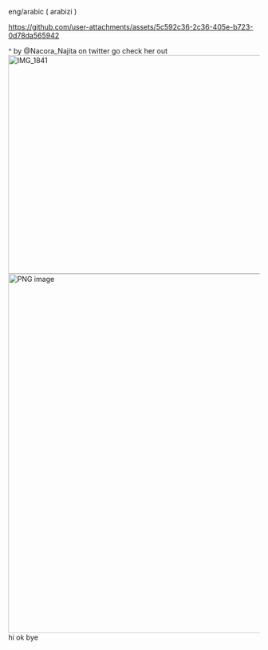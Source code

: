 eng/arabic ( arabizi )


https://github.com/user-attachments/assets/5c592c36-2c36-405e-b723-0d78da565942



^ by @Nacora_Najita on twitter go check her out
<img width="569" height="438" alt="IMG_1841" src="https://github.com/user-attachments/assets/e60cf235-d257-4822-bb87-b020adb2bbc5" />
<img width="828" height="720" alt="PNG image" src="https://github.com/user-attachments/assets/86b3c710-c056-40f7-b4e6-b7ae44b8dab4" />
hi ok bye
